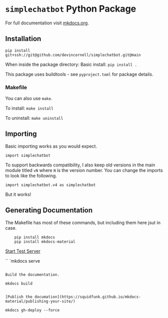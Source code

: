 # `simplechatbot` Python Package

For full documentation visit [mkdocs.org](https://www.mkdocs.org).

## Installation

`pip install git+ssh://git@github.com/devincornell/simplechatbot.git@main`

When inside the package directory: Basic install: `pip install .`

This package uses buildtools - see `pyproject.toml` for package details.

### Makefile

You can also use `make`.

To install: `make install`

To uninstall: `make uninstall`

## Importing

Basic importing works as you would expect.

`import simplechatbot`

To support backwards compatibility, I also keep old versions in the main module titled `vN` where `N` is the version number. You can change the imports to look like the following.

`import simplechatbot.v4 as simplechatbot`

But it works!

## Generating Documentation

The Makefile has most of these commands, but including them here jsut in case.

```
	pip install mkdocs
	pip install mkdocs-material
```

[Start Test Server](https://squidfunk.github.io/mkdocs-material/creating-your-site/)

``
`mkdocs serve
```

Build the documentation.

```
	mkdocs build
```

[Publish the documation](https://squidfunk.github.io/mkdocs-material/publishing-your-site/)

```
	mkdocs gh-deploy --force
```

